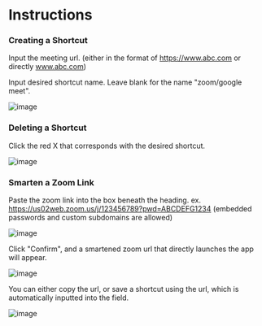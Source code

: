 # Instructions

### Creating a Shortcut

Input the meeting url. (either in the format of https://www.abc.com or directly www.abc.com)

Input desired shortcut name. Leave blank for the name "zoom/google meet".

![image](https://user-images.githubusercontent.com/68714491/162597168-35677928-4484-4b04-a5ba-337398df9c72.png)

### Deleting a Shortcut 

Click the red X that corresponds with the desired shortcut.

![image](https://user-images.githubusercontent.com/68714491/162597202-1802acc2-cd89-48f1-92b4-d0a1ad2e2bac.png)

### Smarten a Zoom Link 

Paste the zoom link into the box beneath the heading. ex. https://us02web.zoom.us/j/123456789?pwd=ABCDEFG1234 (embedded passwords and custom subdomains are allowed)

![image](https://user-images.githubusercontent.com/68714491/162597226-3a368ea1-fd06-4d30-9e97-b3e7554b3af1.png)

Click "Confirm", and a smartened zoom url that directly launches the app will appear. 

![image](https://user-images.githubusercontent.com/68714491/162597257-5f72e4e6-40e8-4688-94f1-bc89ffd6add2.png)

You can either copy the url, or save a shortcut using the url, which is automatically inputted into the field.

![image](https://user-images.githubusercontent.com/68714491/162597299-60a03959-bcfa-4aea-a3e1-79a7c7f6376d.png)